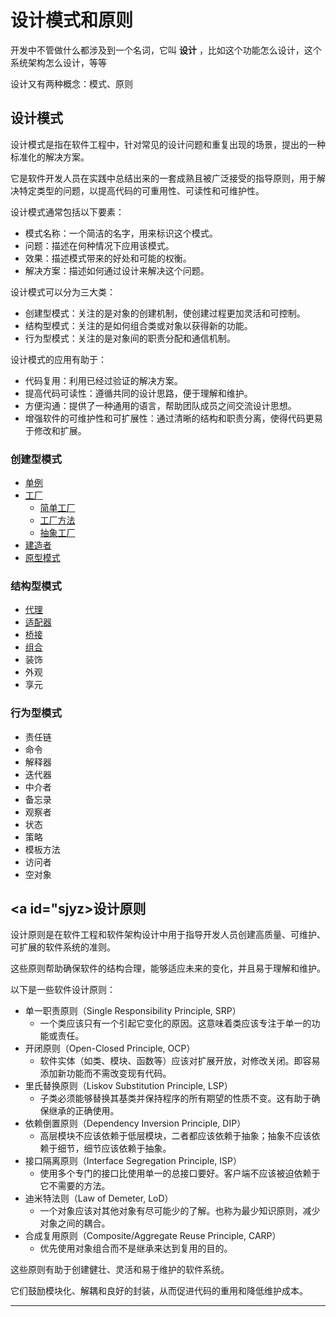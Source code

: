 # 设计模式和原则

开发中不管做什么都涉及到一个名词，它叫 **设计** ，比如这个功能怎么设计，这个系统架构怎么设计，等等

设计又有两种概念：模式、原则

## <a id="sjms">设计模式</a>
设计模式是指在软件工程中，针对常见的设计问题和重复出现的场景，提出的一种标准化的解决方案。

它是软件开发人员在实践中总结出来的一套成熟且被广泛接受的指导原则，用于解决特定类型的问题，以提高代码的可重用性、可读性和可维护性。

设计模式通常包括以下要素：
- 模式名称：一个简洁的名字，用来标识这个模式。
- 问题：描述在何种情况下应用该模式。
- 效果：描述模式带来的好处和可能的权衡。
- 解决方案：描述如何通过设计来解决这个问题。

设计模式可以分为三大类：
- 创建型模式：关注的是对象的创建机制，使创建过程更加灵活和可控制。
- 结构型模式：关注的是如何组合类或对象以获得新的功能。
- 行为型模式：关注的是对象间的职责分配和通信机制。

设计模式的应用有助于：
- 代码复用：利用已经过验证的解决方案。
- 提高代码可读性：遵循共同的设计思路，便于理解和维护。
- 方便沟通：提供了一种通用的语言，帮助团队成员之间交流设计思想。
- 增强软件的可维护性和可扩展性：通过清晰的结构和职责分离，使得代码更易于修改和扩展。

### <a id="cjx">创建型模式</a>
- [单例](create/singleton.md)
- [工厂](create/factory.md)
  - [简单工厂](create/factory.md#jdgc)
  - [工厂方法](create/factory.md#gcff)
  - [抽象工厂](create/factory.md#cxgc)
- [建造者](create/builder.md)
- [原型模式](create/prototype.md)

### <a id="jgx">结构型模式</a>
- [代理](structure/proxy.md)
- [适配器](structure/adapter.md)
- [桥接](structure/bridge.md)
- [组合](structure/composite.md)
- 装饰
- 外观
- 享元

### <a id="xwx">行为型模式</a>
- 责任链
- 命令
- 解释器
- 迭代器
- 中介者
- 备忘录
- 观察者
- 状态
- 策略
- 模板方法
- 访问者
- 空对象

## <a id="sjyz>设计原则</a>

设计原则是在软件工程和软件架构设计中用于指导开发人员创建高质量、可维护、可扩展的软件系统的准则。

这些原则帮助确保软件的结构合理，能够适应未来的变化，并且易于理解和维护。

以下是一些软件设计原则：
- 单一职责原则（Single Responsibility Principle, SRP）
  - 一个类应该只有一个引起它变化的原因。这意味着类应该专注于单一的功能或责任。
- 开闭原则（Open-Closed Principle, OCP）
  - 软件实体（如类、模块、函数等）应该对扩展开放，对修改关闭。即容易添加新功能而不需改变现有代码。
- 里氏替换原则（Liskov Substitution Principle, LSP）
  - 子类必须能够替换其基类并保持程序的所有期望的性质不变。这有助于确保继承的正确使用。
- 依赖倒置原则（Dependency Inversion Principle, DIP）
  - 高层模块不应该依赖于低层模块，二者都应该依赖于抽象；抽象不应该依赖于细节，细节应该依赖于抽象。
- 接口隔离原则（Interface Segregation Principle, ISP）
  - 使用多个专门的接口比使用单一的总接口要好。客户端不应该被迫依赖于它不需要的方法。
- 迪米特法则（Law of Demeter, LoD）
  - 一个对象应该对其他对象有尽可能少的了解。也称为最少知识原则，减少对象之间的耦合。
- 合成复用原则（Composite/Aggregate Reuse Principle, CARP）
  - 优先使用对象组合而不是继承来达到复用的目的。

这些原则有助于创建健壮、灵活和易于维护的软件系统。

它们鼓励模块化、解耦和良好的封装，从而促进代码的重用和降低维护成本。




----
